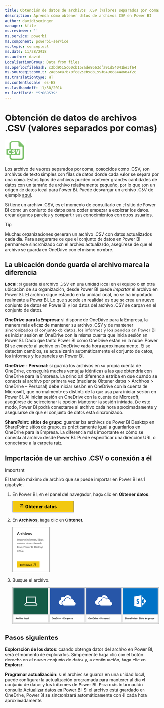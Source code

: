 ```yaml
---
title: Obtención de datos de archivos .CSV (valores separados por comas)
description: Aprenda cómo obtener datos de archivos CSV en Power BI
author: davidiseminger
manager: kfile
ms.reviewer: ''
ms.service: powerbi
ms.component: powerbi-service
ms.topic: conceptual
ms.date: 11/28/2018
ms.author: davidi
LocalizationGroup: Data from files
ms.openlocfilehash: c3bd9515c60cb158ade8663dfa91d54041be3f64
ms.sourcegitcommit: 2ae660a7b70fce23eb58b159d049eca44a664f2c
ms.translationtype: HT
ms.contentlocale: es-ES
ms.lasthandoff: 11/30/2018
ms.locfileid: "52668539"
---
```

# <a name="get-data-from-comma-separated-value-csv-files"></a>Obtención de datos de archivos .CSV (valores separados por comas)
![](media/service-comma-separated-value-files/csv_icon.png)

Los archivo de valores separados por coma, conocidos como .CSV, son archivos de texto simples con filas de datos donde cada valor se separa por una coma. Estos tipos de archivos pueden contener grandes cantidades de datos con un tamaño de archivo relativamente pequeño, por lo que son un origen de datos ideal para Power BI. Puede descargar un archivo .CSV de ejemplo [aquí](http://go.microsoft.com/fwlink/?LinkID=619356).

Si tiene un archivo .CSV, es el momento de consultarlo en el sitio de Power BI como un conjunto de datos para poder empezar a explorar los datos, crear algunos paneles y compartir sus conocimientos con otros usuarios.

>[!TIP]
>Muchas organizaciones generan un archivo .CSV con datos actualizados cada día. Para asegurarse de que el conjunto de datos en Power BI permanece sincronizado con el archivo actualizado, asegúrese de que el archivo se guarda en OneDrive con el mismo nombre.

## <a name="where-your-file-is-saved-makes-a-difference"></a>La ubicación donde guarda el archivo marca la diferencia
**Local**: si guarda el archivo .CSV en una unidad local en el equipo o en otra ubicación de su organización, desde Power BI puede *importar* el archivo en Power BI. El archivo sigue estando en la unidad local, no se ha importado realmente a Power BI. Lo que sucede en realidad es que se crea un nuevo conjunto de datos en Power BI y los datos del archivo .CSV se cargan en el conjunto de datos.

**OneDrive para la Empresa**: si dispone de OneDrive para la Empresa, la manera más eficaz de mantener su archivo .CSV y de mantener sincronizados el conjunto de datos, los informes y los paneles en Power BI es iniciar sesión en OneDrive con la misma cuenta que inicia sesión en Power BI. Dado que tanto Power BI como OneDrive están en la nube, Power BI se *conecta* al archivo en OneDrive cada hora aproximadamente. Si se detectan cambios, se actualizarán automáticamente el conjunto de datos, los informes y los paneles en Power BI.

**OneDrive - Personal**: si guarda los archivos en su propia cuenta de OneDrive, conseguirá muchas ventajas idénticas a las que obtendría con OneDrive para la Empresa. La principal diferencia estriba en que cuando se conecta al archivo por primera vez (mediante Obtener datos > Archivos > OneDrive – Personal) debe iniciar sesión en OneDrive con la cuenta de Microsoft, que normalmente es distinta de la que usa para iniciar sesión en Power BI. Al iniciar sesión en OneDrive con la cuenta de Microsoft, asegúrese de seleccionar la opción Mantener la sesión iniciada. De este modo, Power BI podrá conectarse al archivo cada hora aproximadamente y asegurarse de que el conjunto de datos está sincronizado.

**SharePoint: sitios de grupo**: guardar los archivos de Power BI Desktop en SharePoint: sitios de grupo, es prácticamente igual a guardarlos en OneDrive para la Empresa. La diferencia más importante es cómo se conecta al archivo desde Power BI. Puede especificar una dirección URL o conectarse a la carpeta raíz.

## <a name="import-or-connect-to-a-csv-file"></a>Importación de un archivo .CSV o conexión a él
>[!IMPORTANT]
>El tamaño máximo de archivo que se puede importar en Power BI es 1 gigabyte.

1. En Power BI, en el panel del navegador, haga clic en **Obtener datos**.
   
   ![](media/service-comma-separated-value-files/csv_get_data_button.png)
2. En **Archivos**, haga clic en **Obtener**.
   
   ![](media/service-comma-separated-value-files/csv_files_get.png)
3. Busque el archivo.
   
   ![](media/service-comma-separated-value-files/csv_find_your_file.png)

## <a name="next-steps"></a>Pasos siguientes
**Exploración de los datos**: cuando obtenga datos del archivo en Power BI, será el momento de explorarlos. Simplemente haga clic con el botón derecho en el nuevo conjunto de datos y, a continuación, haga clic en **Explorar**.

**Programar actualización**: si el archivo se guarda en una unidad local, puede configurar la actualización programada para mantener al día el conjunto de datos y los informes de Power BI. Para más información, consulte [Actualizar datos en Power BI](refresh-data.md). Si el archivo está guardado en OneDrive, Power BI se sincronizará automáticamente con él cada hora aproximadamente.

